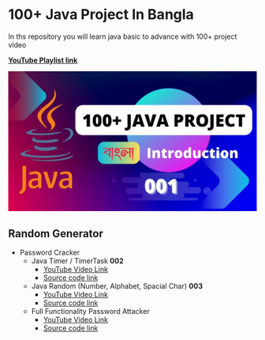 # 100+ Java Project In Bangla

In ths repository you will learn java basic to advance with 100+ project video

**[YouTube Playlist link](https://www.youtube.com/watch?v=uzgjDP4bQHU&list=PLdcGGiDG9Q0gY5GhEAW6UhacsVhVWPlt1&pp=iAQB)**

[![Java by ST Sabbir](./images/thumb.jpeg)](https://www.youtube.com/watch?v=uzgjDP4bQHU&list=PLdcGGiDG9Q0gY5GhEAW6UhacsVhVWPlt1&pp=iAQB)

## Random Generator

- Password Cracker
  - Java Timer / TimerTask **002**
    - [YouTube Video Link](https://www.youtube.com/watch?v=_ncqRaksVQ8&list=PLdcGGiDG9Q0gY5GhEAW6UhacsVhVWPlt1&index=2)
    - [Source code link](./java_setinterval_001)
  - Java Random (Number, Alphabet, Spacial Char) **003**
    - [YouTube Video Link](https://youtu.be/ORNvuNk32cg?list=PLdcGGiDG9Q0gY5GhEAW6UhacsVhVWPlt1)
    - [Source code link](./random_number_generator_002)
  - Full Functionality Password Attacker
    - [YouTube Video Link](https://youtube.com/c/stsabbir)
    - [Source code link](./password_cracker) 